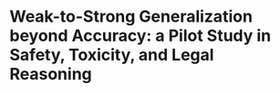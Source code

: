 # Weak-to-Strong Generalization beyond Accuracy: a Pilot Study in Safety, Toxicity, and Legal Reasoning
